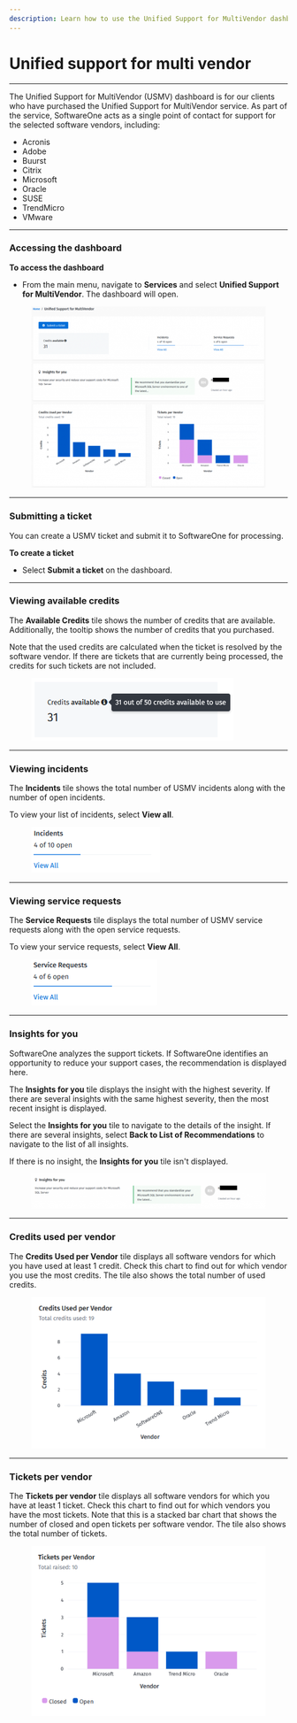 ```yaml
---
description: Learn how to use the Unified Support for MultiVendor dashboard.
---
```


# Unified support for multi vendor

***

The Unified Support for MultiVendor (USMV) dashboard is for our clients who have purchased the Unified Support for MultiVendor service. As part of the service, SoftwareOne acts as a single point of contact for support for the selected software vendors, including:

* Acronis
* Adobe
* Buurst
* Citrix
* Microsoft
* Oracle
* SUSE
* TrendMicro
* VMware

***

### Accessing the dashboard <a href="#access-the-unified-support-for-multivendor-usmv-dashboard" id="access-the-unified-support-for-multivendor-usmv-dashboard"></a>

**To access the dashboard**

* From the main menu, navigate to **Services** and select **Unified Support for MultiVendor**. The dashboard will open.

<figure><img src="../../.gitbook/assets/image (227).png" alt=""><figcaption></figcaption></figure>

***

### Submitting a ticket <a href="#submit-a-ticket" id="submit-a-ticket"></a>

You can create a USMV ticket and submit it to SoftwareOne for processing.&#x20;

**To create a ticket**

* Select **Submit a ticket** on the dashboard.

***

### Viewing available credits <a href="#available-credits" id="available-credits"></a>

The **Available Credits** tile shows the number of credits that are available. Additionally, the tooltip shows the number of credits that you purchased.

Note that the used credits are calculated when the ticket is resolved by the software vendor. If there are tickets that are currently being processed, the credits for such tickets are not included.

<figure><img src="../../.gitbook/assets/image (228).png" alt=""><figcaption></figcaption></figure>

***

### Viewing incidents <a href="#incidents" id="incidents"></a>

The **Incidents** tile shows the total number of USMV incidents along with the number of open incidents.&#x20;

To view your list of incidents, select **View all**.

<figure><img src="../../.gitbook/assets/image (229).png" alt=""><figcaption></figcaption></figure>

***

### Viewing service requests <a href="#service-requests" id="service-requests"></a>

The **Service Requests** tile displays the total number of USMV service requests along with the open service requests.&#x20;

To view your service requests, select **View All**.

<figure><img src="../../.gitbook/assets/image (230).png" alt=""><figcaption></figcaption></figure>

***

### Insights for you <a href="#insights-for-you" id="insights-for-you"></a>

SoftwareOne analyzes the support tickets. If SoftwareOne identifies an opportunity to reduce your support cases, the recommendation is displayed here.&#x20;

The **Insights for you** tile displays the insight with the highest severity. If there are several insights with the same highest severity, then the most recent insight is displayed.

Select the **Insights for you** tile to navigate to the details of the insight. If there are several insights, select **Back to List of Recommendations** to navigate to the list of all insights.

If there is no insight, the **Insights for you** tile isn't displayed.

<figure><img src="../../.gitbook/assets/image (231).png" alt=""><figcaption></figcaption></figure>

***

### Credits used per vendor <a href="#credits-used-per-vendor" id="credits-used-per-vendor"></a>

The **Credits Used per Vendor** tile displays all software vendors for which you have used at least 1 credit. Check this chart to find out for which vendor you use the most credits. The tile also shows the total number of used credits.

<figure><img src="../../.gitbook/assets/image (232).png" alt=""><figcaption></figcaption></figure>

***

### Tickets per vendor <a href="#tickets-per-vendor" id="tickets-per-vendor"></a>

The **Tickets per vendor** tile displays all software vendors for which you have at least 1 ticket. Check this chart to find out for which vendors you have the most tickets. Note that this is a stacked bar chart that shows the number of closed and open tickets per software vendor. The tile also shows the total number of tickets.

<figure><img src="../../.gitbook/assets/image (233).png" alt=""><figcaption></figcaption></figure>
